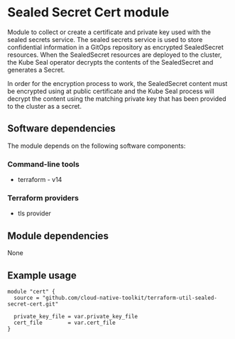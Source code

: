 # Sealed Secret Cert module

Module to collect or create a certificate and private key used with the sealed secrets service. The sealed secrets service
is used to store confidential information in a GitOps repository as encrypted SealedSecret resources. When the SealedSecret
resources are deployed to the cluster, the Kube Seal operator decrypts the contents of the SealedSecret and generates a 
Secret.

In order for the encryption process to work, the SealedSecret content must be encrypted using at public certificate and
the Kube Seal process will decrypt the content using the matching private key that has been provided to the cluster as a 
secret.

## Software dependencies

The module depends on the following software components:

### Command-line tools

- terraform - v14

### Terraform providers

- tls provider

## Module dependencies

None

## Example usage

```hcl-terraform
module "cert" {
  source = "github.com/cloud-native-toolkit/terraform-util-sealed-secret-cert.git"

  private_key_file = var.private_key_file
  cert_file        = var.cert_file
}
```

